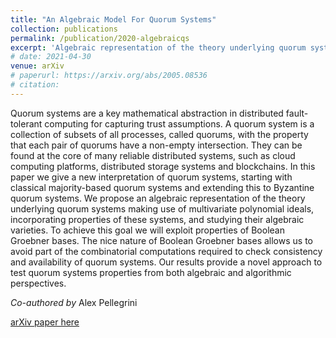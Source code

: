 ```yaml
---
title: "An Algebraic Model For Quorum Systems"
collection: publications
permalink: /publication/2020-algebraicqs
excerpt: 'Algebraic representation of the theory underlying quorum systems'
# date: 2021-04-30
venue: arXiv
# paperurl: https://arxiv.org/abs/2005.08536
# citation: 
---
```

Quorum systems are a key mathematical abstraction in distributed fault-tolerant computing for capturing trust assumptions. A quorum system is a collection of subsets of all processes, called quorums, with the property that each pair of quorums have a non-empty intersection. They can be found at the core of many reliable distributed systems, such as cloud computing platforms, distributed storage systems and blockchains. In this paper we give a new interpretation of quorum systems, starting with classical majority-based quorum systems and extending this to Byzantine quorum systems. We propose an algebraic representation of the theory underlying quorum systems making use of multivariate polynomial ideals, incorporating properties of these systems, and studying their algebraic varieties. To achieve this goal we will exploit properties of Boolean Groebner bases. The nice nature of Boolean Groebner bases allows us to avoid part of the combinatorial computations required to check consistency and availability of quorum systems. Our results provide a novel approach to test quorum systems properties from both algebraic and algorithmic perspectives.

_Co-authored by_ Alex Pellegrini

[arXiv paper here](https://arxiv.org/abs/2005.08536) 